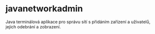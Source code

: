 # javanetworkadmin
Java terminálová aplikace pro správu sítí s přidáním zařízení a uživatelů, jejich odebrání a zobrazení.
